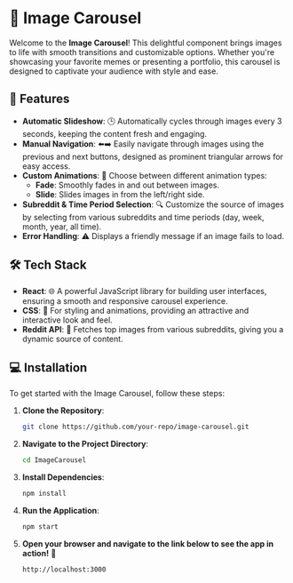 # 📸 Image Carousel

Welcome to the **Image Carousel**! This delightful component brings images to life with smooth transitions and customizable options. Whether you're showcasing your favorite memes or presenting a portfolio, this carousel is designed to captivate your audience with style and ease.

## 🚀 Features

- **Automatic Slideshow**: 🕒 Automatically cycles through images every 3 seconds, keeping the content fresh and engaging.
- **Manual Navigation**: ⬅️➡️ Easily navigate through images using the previous and next buttons, designed as prominent triangular arrows for easy access.
- **Custom Animations**: 🎨 Choose between different animation types:
  - **Fade**: Smoothly fades in and out between images.
  - **Slide**: Slides images in from the left/right side.
- **Subreddit & Time Period Selection**: 🔍 Customize the source of images by selecting from various subreddits and time periods (day, week, month, year, all time).
- **Error Handling**: ⚠️ Displays a friendly message if an image fails to load.

## 🛠 Tech Stack

- **React**: 🌐 A powerful JavaScript library for building user interfaces, ensuring a smooth and responsive carousel experience.
- **CSS**: 🎨 For styling and animations, providing an attractive and interactive look and feel.
- **Reddit API**: 📲 Fetches top images from various subreddits, giving you a dynamic source of content.

## 💻 Installation

To get started with the Image Carousel, follow these steps:

1. **Clone the Repository**:
   ```bash
   git clone https://github.com/your-repo/image-carousel.git
2. **Navigate to the Project Directory**:
   ```bash
   cd ImageCarousel
3. **Install Dependencies**:
   ```bash
   npm install
4. **Run the Application**:
   ```bash
   npm start
5. **Open your browser and navigate to the link below to see the app in action!** 🚀
   ```bash
   http://localhost:3000
